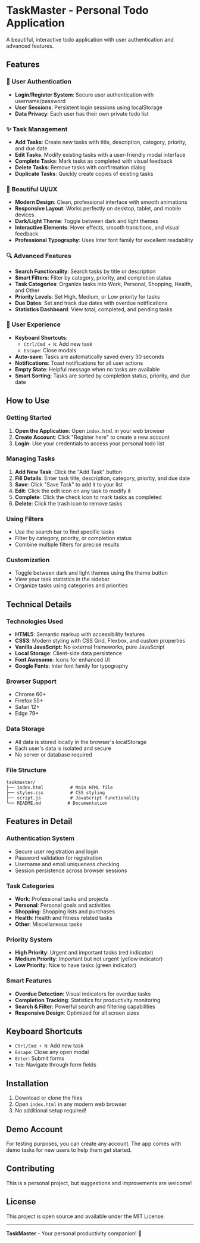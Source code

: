 # TaskMaster - Personal Todo Application

A beautiful, interactive todo application with user authentication and advanced features.

## Features

### 🔐 User Authentication
- **Login/Register System**: Secure user authentication with username/password
- **User Sessions**: Persistent login sessions using localStorage
- **Data Privacy**: Each user has their own private todo list

### ✨ Task Management
- **Add Tasks**: Create new tasks with title, description, category, priority, and due date
- **Edit Tasks**: Modify existing tasks with a user-friendly modal interface
- **Complete Tasks**: Mark tasks as completed with visual feedback
- **Delete Tasks**: Remove tasks with confirmation dialog
- **Duplicate Tasks**: Quickly create copies of existing tasks

### 🎨 Beautiful UI/UX
- **Modern Design**: Clean, professional interface with smooth animations
- **Responsive Layout**: Works perfectly on desktop, tablet, and mobile devices
- **Dark/Light Theme**: Toggle between dark and light themes
- **Interactive Elements**: Hover effects, smooth transitions, and visual feedback
- **Professional Typography**: Uses Inter font family for excellent readability

### 🔍 Advanced Features
- **Search Functionality**: Search tasks by title or description
- **Smart Filters**: Filter by category, priority, and completion status
- **Task Categories**: Organize tasks into Work, Personal, Shopping, Health, and Other
- **Priority Levels**: Set High, Medium, or Low priority for tasks
- **Due Dates**: Set and track due dates with overdue notifications
- **Statistics Dashboard**: View total, completed, and pending tasks

### 📱 User Experience
- **Keyboard Shortcuts**: 
  - `Ctrl/Cmd + N`: Add new task
  - `Escape`: Close modals
- **Auto-save**: Tasks are automatically saved every 30 seconds
- **Notifications**: Toast notifications for all user actions
- **Empty State**: Helpful message when no tasks are available
- **Smart Sorting**: Tasks are sorted by completion status, priority, and due date

## How to Use

### Getting Started
1. **Open the Application**: Open `index.html` in your web browser
2. **Create Account**: Click "Register here" to create a new account
3. **Login**: Use your credentials to access your personal todo list

### Managing Tasks
1. **Add New Task**: Click the "Add Task" button
2. **Fill Details**: Enter task title, description, category, priority, and due date
3. **Save**: Click "Save Task" to add it to your list
4. **Edit**: Click the edit icon on any task to modify it
5. **Complete**: Click the check icon to mark tasks as completed
6. **Delete**: Click the trash icon to remove tasks

### Using Filters
- Use the search bar to find specific tasks
- Filter by category, priority, or completion status
- Combine multiple filters for precise results

### Customization
- Toggle between dark and light themes using the theme button
- View your task statistics in the sidebar
- Organize tasks using categories and priorities

## Technical Details

### Technologies Used
- **HTML5**: Semantic markup with accessibility features
- **CSS3**: Modern styling with CSS Grid, Flexbox, and custom properties
- **Vanilla JavaScript**: No external frameworks, pure JavaScript
- **Local Storage**: Client-side data persistence
- **Font Awesome**: Icons for enhanced UI
- **Google Fonts**: Inter font family for typography

### Browser Support
- Chrome 60+
- Firefox 55+
- Safari 12+
- Edge 79+

### Data Storage
- All data is stored locally in the browser's localStorage
- Each user's data is isolated and secure
- No server or database required

### File Structure
```
taskmaster/
├── index.html          # Main HTML file
├── styles.css          # CSS styling
├── script.js           # JavaScript functionality
└── README.md          # Documentation
```

## Features in Detail

### Authentication System
- Secure user registration and login
- Password validation for registration
- Username and email uniqueness checking
- Session persistence across browser sessions

### Task Categories
- **Work**: Professional tasks and projects
- **Personal**: Personal goals and activities
- **Shopping**: Shopping lists and purchases
- **Health**: Health and fitness related tasks
- **Other**: Miscellaneous tasks

### Priority System
- **High Priority**: Urgent and important tasks (red indicator)
- **Medium Priority**: Important but not urgent (yellow indicator)
- **Low Priority**: Nice to have tasks (green indicator)

### Smart Features
- **Overdue Detection**: Visual indicators for overdue tasks
- **Completion Tracking**: Statistics for productivity monitoring
- **Search & Filter**: Powerful search and filtering capabilities
- **Responsive Design**: Optimized for all screen sizes

## Keyboard Shortcuts

- `Ctrl/Cmd + N`: Add new task
- `Escape`: Close any open modal
- `Enter`: Submit forms
- `Tab`: Navigate through form fields

## Installation

1. Download or clone the files
2. Open `index.html` in any modern web browser
3. No additional setup required!

## Demo Account

For testing purposes, you can create any account. The app comes with demo tasks for new users to help them get started.

## Contributing

This is a personal project, but suggestions and improvements are welcome!

## License

This project is open source and available under the MIT License.

---

**TaskMaster** - Your personal productivity companion! 🚀
